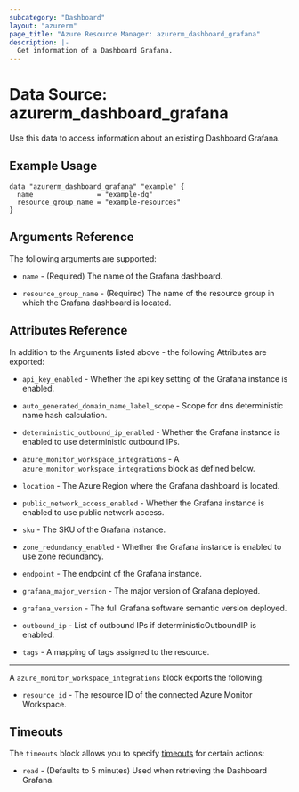 ```yaml
---
subcategory: "Dashboard"
layout: "azurerm"
page_title: "Azure Resource Manager: azurerm_dashboard_grafana"
description: |-
  Get information of a Dashboard Grafana.
---
```


# Data Source: azurerm_dashboard_grafana

Use this data to access information about an existing Dashboard Grafana.

## Example Usage

```hcl
data "azurerm_dashboard_grafana" "example" {
  name                = "example-dg"
  resource_group_name = "example-resources"
}
```

## Arguments Reference

The following arguments are supported:

- `name` - (Required) The name of the Grafana dashboard.

- `resource_group_name` - (Required) The name of the resource group in which the Grafana dashboard is located.

## Attributes Reference

In addition to the Arguments listed above - the following Attributes are exported:

- `api_key_enabled` - Whether the api key setting of the Grafana instance is enabled.

- `auto_generated_domain_name_label_scope` - Scope for dns deterministic name hash calculation. 

- `deterministic_outbound_ip_enabled` - Whether the Grafana instance is enabled to use deterministic outbound IPs.

- `azure_monitor_workspace_integrations` - A `azure_monitor_workspace_integrations` block as defined below.

- `location` - The Azure Region where the Grafana dashboard is located.

- `public_network_access_enabled` - Whether the Grafana instance is enabled to use public network access.

- `sku` - The SKU of the Grafana instance.

- `zone_redundancy_enabled` - Whether the Grafana instance is enabled to use zone redundancy.

- `endpoint` - The endpoint of the Grafana instance.

- `grafana_major_version` - The major version of Grafana deployed.

- `grafana_version` - The full Grafana software semantic version deployed.

- `outbound_ip` - List of outbound IPs if deterministicOutboundIP is enabled.

- `tags` - A mapping of tags assigned to the resource.

---

A `azure_monitor_workspace_integrations` block exports the following:

- `resource_id` - The resource ID of the connected Azure Monitor Workspace.

## Timeouts

The `timeouts` block allows you to specify [timeouts](https://www.terraform.io/docs/configuration/resources.html#timeouts) for certain actions:

- `read` - (Defaults to 5 minutes) Used when retrieving the Dashboard Grafana.
